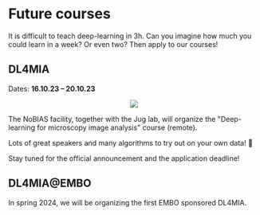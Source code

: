 # Future courses

It is difficult to teach deep-learning in 3h. Can you imagine how much you could
learn in a week? Or even two? Then apply to our courses!

## DL4MIA

Dates: **16.10.23 – 20.10.23**
<p align="center">
    <img src="https://github.com/nobias-fht/restoration/blob/main/docs/images/DL4MIA_banner_2023.png?raw=true">
</p>

The NoBIAS facility, together with the Jug lab, will organize the "Deep-learning
for microscopy image analysis" course (remote).

Lots of great speakers and many algorithms to try out on your own data! :rocket:

Stay tuned for the official announcement and the application deadline!

## DL4MIA@EMBO

In spring 2024, we will be organizing the first EMBO sponsored DL4MIA.
